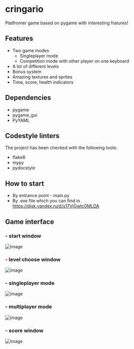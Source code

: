 # cringario
Platfromer game based on pygame with interesting fratures!
## Features
- Two game modes
  - Singleplayer mode
  - Competition mode with other player on one keyboard
- А lot of different levels
- Bonus system
- Amazing textures and sprites
- Time, score, health indicators

## Dependencies
- pygame
- pygame_gui
- PyYAML

## Codestyle linters
The project has been checked with the following tools:
- flake8
- mypy
- pydocstyle
## How to start
- By entrance point - main.py
- By .exe file which you can find in https://disk.yandex.ru/d/s17VjGwtc0MLDA

## Game interface
### - start window
![image](https://user-images.githubusercontent.com/114457052/213004696-c38f7462-11b3-4718-a9fb-08fe1053e503.png)

### - level choose window
![image](https://user-images.githubusercontent.com/114457052/213004781-e02f7140-19ee-4b96-85fb-1c3e91b3235e.png)

### - singleplayer mode
![image](https://user-images.githubusercontent.com/114457052/213005095-cda87439-5939-4986-808e-e9833a8fb6bd.png)

### - multiplayer mode
![image](https://user-images.githubusercontent.com/114457052/213005649-807363cf-c778-4951-a11d-e7ce781c3e0f.png)

### - score window 
![image](https://user-images.githubusercontent.com/114457052/213004393-edebdd74-c232-4c18-ba69-ba38881aeaf1.png)

